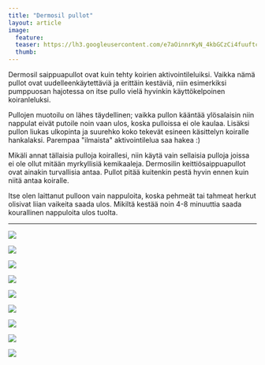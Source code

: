 ```yaml
---
title: "Dermosil pullot"
layout: article
image:
  feature:
  teaser: https://lh3.googleusercontent.com/e7aOinnrKyN_4kbGCzCi4fuuftcXfb_mtPfheWLyUomydzXNdtr5BByWjvtWxZf5n5WiYA6T_oEKUmlEpLHfz-PbS-68SwnnWWH6QXdLGh9umoLJ6GJlmOe8Gfyq8xZqMLApiem-k08D1RiRvox1VSBQBx4WAaT3syTl-hox0zQbbnA5rmhKQ1rp6K5kBhe10CYcZkhJlIzTcG3-DmqfzIIo7y4HeTyxoHNfAbo5_H1rkejV33WdmZ1S5jtSpv_llN8a5cgPAjEMJINpL-8pJXSmA90cY4lmD-ltyiqSNxz8ix_pMX9zEbJvyVpQt5db-E_kY6sOpt6pykA0pawXzUhPOGQiCgh12ZIvb-Oos0cg5faridlJd6gAbTMBRPyIthng9Y21WnJv2YbihGcW8WmH6cyvFAn2Ayj_22LQIiOLao_0BDrC-ypooLi4bjBiCmp0ddsh4Ds6tvtM8ATSosyRZV6EmqFHnhr31RtMPYjS8aj-WcKpkEOMNZ5ZLPExvCcU754Gr5tfjgIGX07Ux7mXeb0etSA54piJNeWSO4w=w245
  thumb:
---
```


Dermosil saippuapullot ovat kuin tehty koirien aktivointileluiksi. Vaikka nämä pullot ovat uudelleenkäytettäviä ja erittäin kestäviä, niin esimerkiksi pumppuosan hajotessa on itse pullo vielä hyvinkin käyttökelpoinen koiranleluksi.

Pullojen muotoilu on lähes täydellinen; vaikka pullon kääntää ylösalaisin niin nappulat eivät putoile noin vaan ulos, koska pulloissa ei ole kaulaa. Lisäksi pullon liukas ulkopinta ja suurehko koko tekevät esineen käsittelyn koiralle hankalaksi. Parempaa "ilmaista" aktivointilelua saa hakea :)

Mikäli annat tällaisia pulloja koirallesi, niin käytä vain sellaisia pulloja joissa ei ole ollut mitään myrkyllisiä kemikaaleja. Dermosilin keittiösaippuapullot ovat ainakin turvallisia antaa. Pullot pitää kuitenkin pestä hyvin ennen kuin niitä antaa koiralle.

Itse olen laittanut pulloon vain nappuloita, koska pehmeät tai tahmeat herkut olisivat liian vaikeita saada ulos. Mikiltä kestää noin 4-8 minuuttia saada kourallinen nappuloita ulos tuolta.

---

[![](https://lh3.googleusercontent.com/-nGPYwYwXC3vB0m5VwJsuVXR9MyeQdPrVKf6DIJCwXspkXNHtOEzdsYOQkT1hLuIlB7i39IFPnag12BRNjPVxHmrU6B3_1Px6mnEqCFxk34WF-6GoYyVwM50kn9M0JBFV7He2LhCJMF-wkk6E7XHxqbkaOI7Jm-nmpagoGmMiyrUmO34hHJbhp5Az_6M53eOBNmhomi469T_BlRmXdLL8vQujokgjpDR3a8wrXY5rrnKD2JqJNYBnIfOG2IqcpN2J8fcPbcv0orTk1fi9_6K7udQE6mqAP3rfujCwa5m0V41wWo-Gf4dyCtVsbJd_SPVmTSkVboaMkjSXXdtcreNH8edzF2W7nqFXNuzGmJ8K7MWOShjM5YU6I0CPiuSWgk0oaIDVBc3B3TVWp-9uv8T-niDILCnp80vDLjNbLBtsjtFFBJPLxkKrIEh1Qb8HaWJv7uvdkK8K9FvfYzs4vNJ8utTihZMVcuq-cp81wMW0kRjY-cFDsabGBmcR7QgvtbTfDZhIdawZ0QZXjRqnkESKEgfmoV4Vt5UtdSBBm9X3KQ=w800)](https://lh3.googleusercontent.com/-nGPYwYwXC3vB0m5VwJsuVXR9MyeQdPrVKf6DIJCwXspkXNHtOEzdsYOQkT1hLuIlB7i39IFPnag12BRNjPVxHmrU6B3_1Px6mnEqCFxk34WF-6GoYyVwM50kn9M0JBFV7He2LhCJMF-wkk6E7XHxqbkaOI7Jm-nmpagoGmMiyrUmO34hHJbhp5Az_6M53eOBNmhomi469T_BlRmXdLL8vQujokgjpDR3a8wrXY5rrnKD2JqJNYBnIfOG2IqcpN2J8fcPbcv0orTk1fi9_6K7udQE6mqAP3rfujCwa5m0V41wWo-Gf4dyCtVsbJd_SPVmTSkVboaMkjSXXdtcreNH8edzF2W7nqFXNuzGmJ8K7MWOShjM5YU6I0CPiuSWgk0oaIDVBc3B3TVWp-9uv8T-niDILCnp80vDLjNbLBtsjtFFBJPLxkKrIEh1Qb8HaWJv7uvdkK8K9FvfYzs4vNJ8utTihZMVcuq-cp81wMW0kRjY-cFDsabGBmcR7QgvtbTfDZhIdawZ0QZXjRqnkESKEgfmoV4Vt5UtdSBBm9X3KQ=s0)

[![](https://lh3.googleusercontent.com/ShuGYpYkghufqwSiOg2mGAzbP9FpPyRvtow4uSMLyZGNxuO3oiMZ3lOsTDkSg50a1OQjah54YnFNf76FnPwUvwIvMSokYcKEUl7xuD0c6HhADK68bDErw54oCiQWt7bWpJd4ZeUaZik_TFZUsbdf7JnFAskSIv4NLtUEKQwwmYF-_B5vgu2CHhCNJkC_gVw4maqK46xlZr2iD7ixLMWTv-dZz5aKvzGvnS3ndQ4YMk5lUpduifPYM3iIz83Mb4EhGC6kq0XQ6tutSuEU__dojnnmGZspQA96oImQ5PbyWWm-xwq3FfCV2lEtFhvka6LNynQ830hbe7b54RQmsin_xYHvtwv-FH_Cldf3vcCu3Y_ZSuhPoe0vDrmWlxoKVn0AOSdFii4b_q-Ri4OmQUng1-aCMPS_6YG6YWoq9gKrrFzYm0zPCxbDyZD9t50koB4S3jkSyakbIshuFEFazkBmP9pN_Lo-Cdal2aAFRSHLFjCyg7Fidslo_D7DZut2omwiHk_X4K2cvkgYWlulP8XPJP8NZiM6d5p0gyuJuFD_EaA=w800)](https://lh3.googleusercontent.com/ShuGYpYkghufqwSiOg2mGAzbP9FpPyRvtow4uSMLyZGNxuO3oiMZ3lOsTDkSg50a1OQjah54YnFNf76FnPwUvwIvMSokYcKEUl7xuD0c6HhADK68bDErw54oCiQWt7bWpJd4ZeUaZik_TFZUsbdf7JnFAskSIv4NLtUEKQwwmYF-_B5vgu2CHhCNJkC_gVw4maqK46xlZr2iD7ixLMWTv-dZz5aKvzGvnS3ndQ4YMk5lUpduifPYM3iIz83Mb4EhGC6kq0XQ6tutSuEU__dojnnmGZspQA96oImQ5PbyWWm-xwq3FfCV2lEtFhvka6LNynQ830hbe7b54RQmsin_xYHvtwv-FH_Cldf3vcCu3Y_ZSuhPoe0vDrmWlxoKVn0AOSdFii4b_q-Ri4OmQUng1-aCMPS_6YG6YWoq9gKrrFzYm0zPCxbDyZD9t50koB4S3jkSyakbIshuFEFazkBmP9pN_Lo-Cdal2aAFRSHLFjCyg7Fidslo_D7DZut2omwiHk_X4K2cvkgYWlulP8XPJP8NZiM6d5p0gyuJuFD_EaA=s0)

[![](https://lh3.googleusercontent.com/iVkOajdc2X7NFK_oyjFLj3qOhhlpNo6AyX-QRS4hrG2SD-2AT2ctta_o_zfKWY52AGfy5muVf7q4m6TDZX7rT-lsqijCf2O1JEw9qINvtyOn1-DvElv4dQXBIPqE-xMujNrauO4tMo3rZz3UwxPBP49SA4luVeZvndvijxozksOmWmacEYLffvlT4immDbJwnN6ay6T6T0sdN_KwICPQ9PrpdrXRw3uJQB1dj03wuN_fD-5jHGHGnJN4x4WGbw30PRF1zltsoqtaXiAFzEnmFEHDiM1AyQREdeyXCjaQ8UVDNX4s9v1Tf05Ec5cHFHh_EAPT-IN1XnUjUSueep02192hLQ2KYLvLOt5N0YwyMAXWMBxFnssoTB8w-4e5gFY_IvZGlCctm2jiTJfw2TG3WiXkoc_3AuN_RcaNJ22UEdEPrTrqLN6gAQgGo-OHvX4qTSbqRJH0MU4HO5Yqc2-04U5eUYPYpiqUsCb25jre009IVCNRr1ftQDdZl47hmcrj3A8TcsyhVacJKPxhNMnMp_S609zz-NVQDswIaGqcPPM=w800)](https://lh3.googleusercontent.com/iVkOajdc2X7NFK_oyjFLj3qOhhlpNo6AyX-QRS4hrG2SD-2AT2ctta_o_zfKWY52AGfy5muVf7q4m6TDZX7rT-lsqijCf2O1JEw9qINvtyOn1-DvElv4dQXBIPqE-xMujNrauO4tMo3rZz3UwxPBP49SA4luVeZvndvijxozksOmWmacEYLffvlT4immDbJwnN6ay6T6T0sdN_KwICPQ9PrpdrXRw3uJQB1dj03wuN_fD-5jHGHGnJN4x4WGbw30PRF1zltsoqtaXiAFzEnmFEHDiM1AyQREdeyXCjaQ8UVDNX4s9v1Tf05Ec5cHFHh_EAPT-IN1XnUjUSueep02192hLQ2KYLvLOt5N0YwyMAXWMBxFnssoTB8w-4e5gFY_IvZGlCctm2jiTJfw2TG3WiXkoc_3AuN_RcaNJ22UEdEPrTrqLN6gAQgGo-OHvX4qTSbqRJH0MU4HO5Yqc2-04U5eUYPYpiqUsCb25jre009IVCNRr1ftQDdZl47hmcrj3A8TcsyhVacJKPxhNMnMp_S609zz-NVQDswIaGqcPPM=s0)

[![](https://lh3.googleusercontent.com/sdy2xYzUT9m7vIZ8NkuhB13omVhZXmiQ4szS857IhDbZ5CclRngRFCet3EuLvsNbmvttWTLYIzKonrOOSO5JjN0MhrjRJckmcoYs5IsOkTHVei5tPio75wYUpD6J-Nu-2McA2opUMROHfeMyr0z-3YduzVKmZqdGp3jX_Na6faHxPRg_Gpec-jWBPiK96J4AUoEkXshmkNzkoWlKaQ-hBVT_xB0lc4wpVi_8ROH4XfwzESDYuf8FkKGJ_SML3t-trFSd9_oExGzC94e8IWn3GVYYdXodscbMhsxxTo6dSoVglhGzyzL53ZFpxK-DkN-LargsjR-eJremIlqkCd9yvCMazQkiZK2n7z5ICY5LxUJZcS9SuburPOAaitGk2Cu41qtugHRcBVHKC5nbxF_3ZN_K04PFYA4giDrKfMKCz7rWKLuYNNJ87XTB2Eu24qEmPQ_CMFOBfZQMKZvbA6iK9Q2q-MJnZUGO1NJPuJxc4tV0OxVldUw-c9w_OsoPNIVmuSbw-AVKSVHEeicFM5NZ4Y3GA2anXrujogMTIXgHEdY=w800)](https://lh3.googleusercontent.com/sdy2xYzUT9m7vIZ8NkuhB13omVhZXmiQ4szS857IhDbZ5CclRngRFCet3EuLvsNbmvttWTLYIzKonrOOSO5JjN0MhrjRJckmcoYs5IsOkTHVei5tPio75wYUpD6J-Nu-2McA2opUMROHfeMyr0z-3YduzVKmZqdGp3jX_Na6faHxPRg_Gpec-jWBPiK96J4AUoEkXshmkNzkoWlKaQ-hBVT_xB0lc4wpVi_8ROH4XfwzESDYuf8FkKGJ_SML3t-trFSd9_oExGzC94e8IWn3GVYYdXodscbMhsxxTo6dSoVglhGzyzL53ZFpxK-DkN-LargsjR-eJremIlqkCd9yvCMazQkiZK2n7z5ICY5LxUJZcS9SuburPOAaitGk2Cu41qtugHRcBVHKC5nbxF_3ZN_K04PFYA4giDrKfMKCz7rWKLuYNNJ87XTB2Eu24qEmPQ_CMFOBfZQMKZvbA6iK9Q2q-MJnZUGO1NJPuJxc4tV0OxVldUw-c9w_OsoPNIVmuSbw-AVKSVHEeicFM5NZ4Y3GA2anXrujogMTIXgHEdY=s0)

[![](https://lh3.googleusercontent.com/lsKzaaEjFpVtXFpRBTSNpnLdEPiE1PfQf-j0AJLXoY5etXyfekx4Kr4q2FU_8jlXNvIUKcAzjUVGFyN9tHFsWQwmvwTlH29G29ae7wu6FZmmM6CpnYmnADDHAInMyQ0XnjxAWN1mLv7L54f61lfC01B_MHoLPizvUoM9HVU1wK3Fv8aKjN3lf6NZ4GAsjwRcHCApi6Lik_9n6hQd7QSJlKwX0edNugAucgRa90cKyin7VngFUPeB_u54Vl8Cb6c4V38jNQZDU6uXn6z4H1JPc9x4ATlt7y8cQpoClnhu30sKMt_Y_y1GWLNww0aSm5qCRO6S75PvJ9DWoH_s-M89w3s3qPUSKgCQ6TLhlYVAaqlJ3gonDUWNUVTzm28WvaKuBkSsg-H9LNgD69ur8DE3m1N12sQ-aIRNwUVUjTICFeidO6Gg49Csm_G2PBAUTd902v8RYApfd0FCSMqWplbz6CHxmOePRu8P_qS82Si8sAfXE-Yr8Rgp-AU8zk1fKfJn6qtW_2J42wNwKT7KrzhXbMcvDCcUj_XvlmgI5owx_l4=w800)](https://lh3.googleusercontent.com/lsKzaaEjFpVtXFpRBTSNpnLdEPiE1PfQf-j0AJLXoY5etXyfekx4Kr4q2FU_8jlXNvIUKcAzjUVGFyN9tHFsWQwmvwTlH29G29ae7wu6FZmmM6CpnYmnADDHAInMyQ0XnjxAWN1mLv7L54f61lfC01B_MHoLPizvUoM9HVU1wK3Fv8aKjN3lf6NZ4GAsjwRcHCApi6Lik_9n6hQd7QSJlKwX0edNugAucgRa90cKyin7VngFUPeB_u54Vl8Cb6c4V38jNQZDU6uXn6z4H1JPc9x4ATlt7y8cQpoClnhu30sKMt_Y_y1GWLNww0aSm5qCRO6S75PvJ9DWoH_s-M89w3s3qPUSKgCQ6TLhlYVAaqlJ3gonDUWNUVTzm28WvaKuBkSsg-H9LNgD69ur8DE3m1N12sQ-aIRNwUVUjTICFeidO6Gg49Csm_G2PBAUTd902v8RYApfd0FCSMqWplbz6CHxmOePRu8P_qS82Si8sAfXE-Yr8Rgp-AU8zk1fKfJn6qtW_2J42wNwKT7KrzhXbMcvDCcUj_XvlmgI5owx_l4=s0)

[![](https://lh3.googleusercontent.com/sJY_mGU6RnJ_1mMfoPtBo4ZnMB_nYvNcg-BE2qkRGMrPwXYMLoC6uwrRa18ziZA_IaLKHur927NTiFlAkECR45R5ER9UdQwy76JXHonSXn05kBpSIj8uhrfRj-evRLcd-b4PTKH9I98C0qgDtGnuj_tfVLExC3mrE284z-w9s7_IyhZbl1hpEkst08dcMxdz2WGw3ZV54pOcZNVPFUQNZSbTI5ttSgYAI8nH6RDg2yt4MpOux-CrZKwACgT3cAZMB5fg7RTsDAmundorhAJbCfUfa3o8bYmuTfG2MMDhjExEEvGmbSqGl9m5vOttHm02GueS5L5WBzvjSRXbfal8AtyU7Ohj8_wCioAEpw3TrQTb1mTncdS6tiB8JcOySrAYPJMIaxP6EM6c2rhBSltHoykFRG2fyx5M8ySfOMzWa5GysV4_QkAUTKUd_OOCnqkH-rARfsXlJRRH2MxY0_-jxcjiRh2G61uWzoMdrTts3vBrF_fj1nNnMgMBbhdkKA2OKBiX7azzfMoDB7nrsOq61mj11s3w-tFU_gLDVJbc3xw=w800)](https://lh3.googleusercontent.com/sJY_mGU6RnJ_1mMfoPtBo4ZnMB_nYvNcg-BE2qkRGMrPwXYMLoC6uwrRa18ziZA_IaLKHur927NTiFlAkECR45R5ER9UdQwy76JXHonSXn05kBpSIj8uhrfRj-evRLcd-b4PTKH9I98C0qgDtGnuj_tfVLExC3mrE284z-w9s7_IyhZbl1hpEkst08dcMxdz2WGw3ZV54pOcZNVPFUQNZSbTI5ttSgYAI8nH6RDg2yt4MpOux-CrZKwACgT3cAZMB5fg7RTsDAmundorhAJbCfUfa3o8bYmuTfG2MMDhjExEEvGmbSqGl9m5vOttHm02GueS5L5WBzvjSRXbfal8AtyU7Ohj8_wCioAEpw3TrQTb1mTncdS6tiB8JcOySrAYPJMIaxP6EM6c2rhBSltHoykFRG2fyx5M8ySfOMzWa5GysV4_QkAUTKUd_OOCnqkH-rARfsXlJRRH2MxY0_-jxcjiRh2G61uWzoMdrTts3vBrF_fj1nNnMgMBbhdkKA2OKBiX7azzfMoDB7nrsOq61mj11s3w-tFU_gLDVJbc3xw=s0)

[![](https://lh3.googleusercontent.com/AGOJrBGD23tgm5tcsGIxhjjH77TJUiXCESgNZobSQfq-Ukly9dqJco2nKExYwGRiGOJd8RPoSgYyn9nOuxsrRaMsn0rObQ515M0x7i006w3SGYDwrWasKORkTBDlDHyG0_u8M_uUNwHAmctomEVbYOsRhbqghnseJQakLgYqQiOsIRLpMQzJ-pe4Bwjl7bv8txQR_0nNQDUhdaIuapHA8lJtE89TwFxZMmHI32YnVXiaQsuvBGCx9iVk7lghN5DBau9bLDdBooNl0dkXYZNBD7D7Q6X9C5H7MLQqzY870vI6jztyqQV6qYpgAXKyoQBEC8dla48-nC2f7uPXoNNRxklCHvvtEpZh42-GcpfsADYQlJufw8HPeXoSxN3kEGdW5COmkYAk30ZbSgnbEBXRgGOIcCp0wBPYAoLoFD1lPiA3F8SrBD3fQyQt49UGMhBbSQt16eQhGC3EbEpDczCDm4Rd0_grFv95dhk3DcPERSQt8YkyxqCV5W8cqF_kg76sLVz8IBWv7h1Rr08lj6zNNg6HGtJPvHEYIw097eVUP3o=w800)](https://lh3.googleusercontent.com/AGOJrBGD23tgm5tcsGIxhjjH77TJUiXCESgNZobSQfq-Ukly9dqJco2nKExYwGRiGOJd8RPoSgYyn9nOuxsrRaMsn0rObQ515M0x7i006w3SGYDwrWasKORkTBDlDHyG0_u8M_uUNwHAmctomEVbYOsRhbqghnseJQakLgYqQiOsIRLpMQzJ-pe4Bwjl7bv8txQR_0nNQDUhdaIuapHA8lJtE89TwFxZMmHI32YnVXiaQsuvBGCx9iVk7lghN5DBau9bLDdBooNl0dkXYZNBD7D7Q6X9C5H7MLQqzY870vI6jztyqQV6qYpgAXKyoQBEC8dla48-nC2f7uPXoNNRxklCHvvtEpZh42-GcpfsADYQlJufw8HPeXoSxN3kEGdW5COmkYAk30ZbSgnbEBXRgGOIcCp0wBPYAoLoFD1lPiA3F8SrBD3fQyQt49UGMhBbSQt16eQhGC3EbEpDczCDm4Rd0_grFv95dhk3DcPERSQt8YkyxqCV5W8cqF_kg76sLVz8IBWv7h1Rr08lj6zNNg6HGtJPvHEYIw097eVUP3o=s0)

[![](https://lh3.googleusercontent.com/-kVwTD8EyL0fdZfB4WQZc4weUYZY6-VqA16Lj1tcMvTE4zzuly6SnmI9hXdFysxL1SGgLV9SfVHpWsgcIIAu5yrcsU2tXN0leuFwftnjoazgjS7vKRvwv1O5o6EzkY4OoYDXcfnKbE1rZAZixA9mia7CmOxIaraxI4ayLbVi-_IYrEEhlqh_-73WmCGVhsLz1VF4_naf1dRAs_APF6wj1CZzK4CS64IEel3QPV5gz5W9C5p6yBvSc05krF0YxrHmieglqwQVOhjtPFTK5QXQdzXhbe1GA3dRqBTIGvWbYanbbaFN1WlOfajMeSw158JfG7vN0dYJ2ps6KKER3IpJva9YdLkNAmvi0tS_MkDMUdyrkL9h5mOPO9DxNPaNu8FEGzy5EGu2v-Rb8RIMqHN5ejGp0DMgwfXzJeGpkr-MJBSt2pistAtqk7LuIZ0dnPqJXV08L_YufjZCmVWIuzU4HwFSYldmZGQTDdfoeHYea23JReSvfs-6-Hz9Qm4Gs0QKB0vKOaj97ZmXt5-y-2Xc5mOmTQFdD5B4PfLXI3_8yHk=w800)](https://lh3.googleusercontent.com/-kVwTD8EyL0fdZfB4WQZc4weUYZY6-VqA16Lj1tcMvTE4zzuly6SnmI9hXdFysxL1SGgLV9SfVHpWsgcIIAu5yrcsU2tXN0leuFwftnjoazgjS7vKRvwv1O5o6EzkY4OoYDXcfnKbE1rZAZixA9mia7CmOxIaraxI4ayLbVi-_IYrEEhlqh_-73WmCGVhsLz1VF4_naf1dRAs_APF6wj1CZzK4CS64IEel3QPV5gz5W9C5p6yBvSc05krF0YxrHmieglqwQVOhjtPFTK5QXQdzXhbe1GA3dRqBTIGvWbYanbbaFN1WlOfajMeSw158JfG7vN0dYJ2ps6KKER3IpJva9YdLkNAmvi0tS_MkDMUdyrkL9h5mOPO9DxNPaNu8FEGzy5EGu2v-Rb8RIMqHN5ejGp0DMgwfXzJeGpkr-MJBSt2pistAtqk7LuIZ0dnPqJXV08L_YufjZCmVWIuzU4HwFSYldmZGQTDdfoeHYea23JReSvfs-6-Hz9Qm4Gs0QKB0vKOaj97ZmXt5-y-2Xc5mOmTQFdD5B4PfLXI3_8yHk=s0)

[![](https://lh3.googleusercontent.com/lEx3m-GltexTVmtQdN8fqoIfDBKpanl1bgK2JG-XInF7PCsfXN2TObFVKMnGCGxG-pjfFfo3f0CuGHt42Um7GvlZpqdBTrYw7-5McBScBnbprV3R1q-5_H8-59eBnWmHQibOH7SsZFwf-vUYCM40cCYaxGs_SCRUVxWRnwiCRUk_YpGuAUy1-7ZwXWT32ObPhzz3KBkoVcauc_D4XbS3g0fS-j-78dc8qpGgNLYCh0gQfhP_FHHKVf5n4PKpOQRrVYSwMy6jfGid7H5BK-rCJfO0j91D8quj8L052kOVEx1gB_x8qKuX201z6ahmKAhe9MnX1RxgbT4GbPZY0g0qEv-Ps7CZGgTbA1gULB22CH7F22VOnFTvP4Rgkm9lQE8SmiQ7tkKKStUxVn_N7yYJ3GiOtNTuY92mbXu5xqoQiDAsN0QoRdHuX-1PzjOdajRH7TVJNt0fQCYVVke6ipNlkjzeDQcE0d4_SlRf82Xu2G6b82wM2YtIeZFpG8aBfzXv9QkKnsJ3iGCtUGyENkebcjuR9y_SXV2WU5Henn6CYLE=w800)](https://lh3.googleusercontent.com/lEx3m-GltexTVmtQdN8fqoIfDBKpanl1bgK2JG-XInF7PCsfXN2TObFVKMnGCGxG-pjfFfo3f0CuGHt42Um7GvlZpqdBTrYw7-5McBScBnbprV3R1q-5_H8-59eBnWmHQibOH7SsZFwf-vUYCM40cCYaxGs_SCRUVxWRnwiCRUk_YpGuAUy1-7ZwXWT32ObPhzz3KBkoVcauc_D4XbS3g0fS-j-78dc8qpGgNLYCh0gQfhP_FHHKVf5n4PKpOQRrVYSwMy6jfGid7H5BK-rCJfO0j91D8quj8L052kOVEx1gB_x8qKuX201z6ahmKAhe9MnX1RxgbT4GbPZY0g0qEv-Ps7CZGgTbA1gULB22CH7F22VOnFTvP4Rgkm9lQE8SmiQ7tkKKStUxVn_N7yYJ3GiOtNTuY92mbXu5xqoQiDAsN0QoRdHuX-1PzjOdajRH7TVJNt0fQCYVVke6ipNlkjzeDQcE0d4_SlRf82Xu2G6b82wM2YtIeZFpG8aBfzXv9QkKnsJ3iGCtUGyENkebcjuR9y_SXV2WU5Henn6CYLE=s0)
